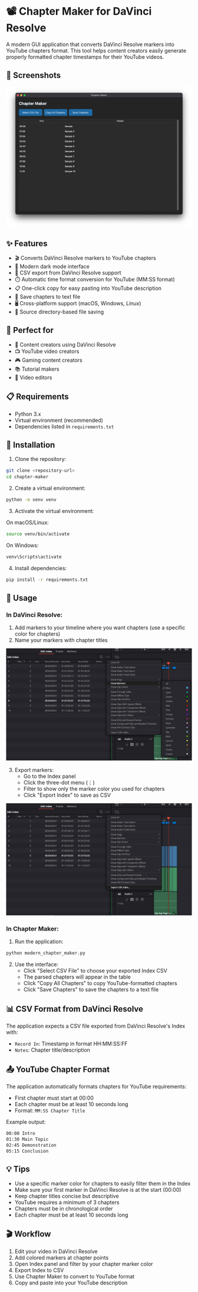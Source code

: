 # 📽️ Chapter Maker for DaVinci Resolve

A modern GUI application that converts DaVinci Resolve markers into YouTube chapters format. This tool helps content creators easily generate properly formatted chapter timestamps for their YouTube videos.

## 📸 Screenshots

![Chapter Maker Interface](images/chapter-maker.png)

## ✨ Features

- 🎬 Converts DaVinci Resolve markers to YouTube chapters
- 🌙 Modern dark mode interface
- 📄 CSV export from DaVinci Resolve support
- ⏱️ Automatic time format conversion for YouTube (MM:SS format)
- 📋 One-click copy for easy pasting into YouTube description
- 💾 Save chapters to text file
- 🖥️ Cross-platform support (macOS, Windows, Linux)
- 📁 Source directory-based file saving

## 🎯 Perfect for

- 🎥 Content creators using DaVinci Resolve
- 📺 YouTube video creators
- 🎮 Gaming content creators
- 📚 Tutorial makers
- 🎨 Video editors

## 📋 Requirements

- Python 3.x
- Virtual environment (recommended)
- Dependencies listed in `requirements.txt`

## 🚀 Installation

1. Clone the repository:
```bash
git clone <repository-url>
cd chapter-maker
```

2. Create a virtual environment:
```bash
python -m venv venv
```

3. Activate the virtual environment:

On macOS/Linux:
```bash
source venv/bin/activate
```

On Windows:
```bash
venv\Scripts\activate
```

4. Install dependencies:
```bash
pip install -r requirements.txt
```

## 📖 Usage

### In DaVinci Resolve:
1. Add markers to your timeline where you want chapters (use a specific color for chapters)
2. Name your markers with chapter titles

![DaVinci Resolve Markers](images/davinci-markers.png)

3. Export markers:
   - Go to the Index panel
   - Click the three-dot menu (⋮)
   - Filter to show only the marker color you used for chapters
   - Click "Export Index" to save as CSV

![DaVinci Resolve Export](images/davinci-export.png)

### In Chapter Maker:
1. Run the application:
```bash
python modern_chapter_maker.py
```

2. Use the interface:
   - Click "Select CSV File" to choose your exported Index CSV
   - The parsed chapters will appear in the table
   - Click "Copy All Chapters" to copy YouTube-formatted chapters
   - Click "Save Chapters" to save the chapters to a text file

## 📊 CSV Format from DaVinci Resolve

The application expects a CSV file exported from DaVinci Resolve's Index with:
- `Record In`: Timestamp in format HH:MM:SS:FF
- `Notes`: Chapter title/description

## 📤 YouTube Chapter Format

The application automatically formats chapters for YouTube requirements:
- First chapter must start at 00:00
- Each chapter must be at least 10 seconds long
- Format: `MM:SS Chapter Title`

Example output:
```
00:00 Intro
01:30 Main Topic
02:45 Demonstration
05:15 Conclusion
```

## 💡 Tips

- Use a specific marker color for chapters to easily filter them in the Index
- Make sure your first marker in DaVinci Resolve is at the start (00:00)
- Keep chapter titles concise but descriptive
- YouTube requires a minimum of 3 chapters
- Chapters must be in chronological order
- Each chapter must be at least 10 seconds long

## 🎬 Workflow

1. Edit your video in DaVinci Resolve
2. Add colored markers at chapter points
3. Open Index panel and filter by your chapter marker color
4. Export Index to CSV
5. Use Chapter Maker to convert to YouTube format
6. Copy and paste into your YouTube description
